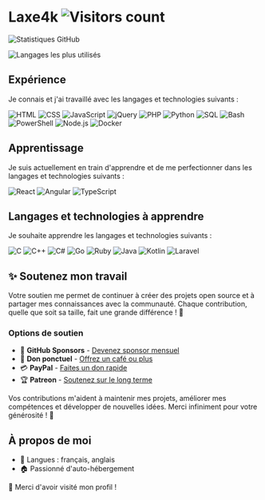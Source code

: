 # Laxe4k ![Visitors count](https://visitor-badge.laobi.icu/badge?page_id=laxe4k.laxe4k)

![Statistiques GitHub](https://github-readme-stats.vercel.app/api?username=laxe4k&count_private=true&include_all_commits=true&show_icons=true&theme=tokyonight)

![Langages les plus utilisés](https://github-readme-stats.vercel.app/api/top-langs/?username=laxe4k&layout=compact&langs_count=10&theme=tokyonight)

## Expérience

Je connais et j'ai travaillé avec les langages et technologies suivants :

![HTML](https://img.shields.io/badge/-HTML5-E34F26?style=flat&logo=html5&logoColor=white)
![CSS](https://img.shields.io/badge/-CSS3-1572B6?style=flat&logo=css3&logoColor=white)
![JavaScript](https://img.shields.io/badge/-JavaScript-F7DF1E?style=flat&logo=javascript&logoColor=black)
![jQuery](https://img.shields.io/badge/-jQuery-0769AD?style=flat&logo=jquery&logoColor=white)
![PHP](https://img.shields.io/badge/-PHP-777BB4?style=flat&logo=php&logoColor=white)
![Python](https://img.shields.io/badge/-Python-3776AB?style=flat&logo=python&logoColor=white)
![SQL](https://img.shields.io/badge/-SQL-4479A1?style=flat&logo=mysql&logoColor=white)
![Bash](https://img.shields.io/badge/-Bash-4EAA25?style=flat&logo=gnu-bash&logoColor=white)
![PowerShell](https://img.shields.io/badge/PowerShell-003B57?style=flat&logo=gnome-terminal&logoColor=white)
![Node.js](https://img.shields.io/badge/-Node.js-339933?style=flat&logo=node.js&logoColor=white)
![Docker](https://img.shields.io/badge/-Docker-2496ED?style=flat&logo=docker&logoColor=white)

## Apprentissage

Je suis actuellement en train d'apprendre et de me perfectionner dans les langages et technologies suivants :

![React](https://img.shields.io/badge/-React-61DAFB?style=flat&logo=react&logoColor=black)
![Angular](https://img.shields.io/badge/-Angular-DD0031?style=flat&logo=angular&logoColor=white)
![TypeScript](https://img.shields.io/badge/-TypeScript-3178C6?style=flat&logo=typescript&logoColor=white)

## Langages et technologies à apprendre

Je souhaite apprendre les langages et technologies suivants :

![C](https://img.shields.io/badge/-C-A8B9CC?style=flat&logo=c&logoColor=white)
![C++](https://img.shields.io/badge/-C++-00599C?style=flat&logo=c%2B%2B&logoColor=white)
![C#](https://img.shields.io/badge/-C%23-239120?style=flat&logo=c-sharp&logoColor=white)
![Go](https://img.shields.io/badge/-Go-00ADD8?style=flat&logo=go&logoColor=white)
![Ruby](https://img.shields.io/badge/-Ruby-CC342D?style=flat&logo=ruby&logoColor=white)
![Java](https://img.shields.io/badge/-Java-ED8B00?style=flat&logo=openjdk&logoColor=white)
![Kotlin](https://img.shields.io/badge/-Kotlin-0095D5?style=flat&logo=kotlin&logoColor=white)
![Laravel](https://img.shields.io/badge/-Laravel-FF2D20?style=flat&logo=laravel&logoColor=white)

## ✨ Soutenez mon travail

Votre soutien me permet de continuer à créer des projets open source et à partager mes connaissances avec la communauté. Chaque contribution, quelle que soit sa taille, fait une grande différence ! 🚀

### Options de soutien

- 🌟 **GitHub Sponsors** - [Devenez sponsor mensuel](https://github.com/sponsors/laxe4k)
- 💖 **Don ponctuel** - [Offrez un café ou plus](https://github.com/sponsors/laxe4k?frequency=one-time)
- 💳 **PayPal** - [Faites un don rapide](https://paypal.laxe4k.com/)
- 🏆 **Patreon** - [Soutenez sur le long terme](https://patreon.laxe4k.com/)

Vos contributions m'aident à maintenir mes projets, améliorer mes compétences et développer de nouvelles idées. Merci infiniment pour votre générosité ! 💙

## À propos de moi

- :speech_balloon: Langues : français, anglais
- :house: Passionné d'auto-hébergement

:tada: Merci d'avoir visité mon profil !
